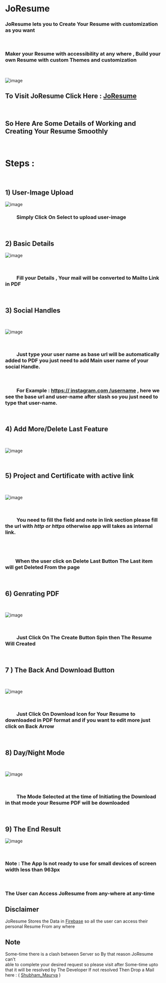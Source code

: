 # JoResume 

 ### JoResume lets you to Create Your Resume with customization as you want

 <br>

 ### Maker your Resume with accessibility at any where , Build your own Resume with custom Themes and customization
 <br>


![image](https://user-images.githubusercontent.com/65014926/195518123-b334a67c-288d-4620-96ed-c6b442107d1e.png)
 <br>



## To Visit JoResume Click Here : <a href = "https://bit.ly/JoResumeBuilder">JoResume</a> 



<br>


## So Here Are Some Details of Working and Creating Your Resume Smoothly 

<br>

# Steps : 

<br>

## 1) User-Image Upload
![image](https://user-images.githubusercontent.com/65014926/195523749-b4d34cc7-36f9-4ed3-aa0c-eca17e48582a.png)


### &ensp;&ensp;&ensp;&ensp; Simply Click On Select to upload user-image

<br>

## 2) Basic Details

![image](https://user-images.githubusercontent.com/65014926/195524437-44624746-0716-4ebd-8447-3479f671dfc9.png)


<br>

### &ensp;&ensp;&ensp;&ensp; Fill your Details , Your mail will be converted to Mailto Link in PDF

<br>

## 3) Social Handles

<br>

![image](https://user-images.githubusercontent.com/65014926/195524373-3e5232d2-944d-456e-9c12-89c14d4502ff.png)


<br>

### &ensp;&ensp;&ensp;&ensp; Just type your user name as base url will be automatically added to PDF you just need to add Main user name of your social Handle.  

<br> 

   ### &ensp;&ensp;&ensp;&ensp; For Example : <a href = "https://github.com/Shubham996633/JoResume/blob/main/assets/Docs/Docs.md"> https:// instagram.com /username</a> , here we see the base url and user-name after slash so you just need to type that user-name.

<br>

## 4) Add More/Delete Last Feature 

<br>

![image](https://user-images.githubusercontent.com/65014926/195524270-29c111fd-2490-483d-965f-f0aeacaf18b0.png)


<br>



## 5) Project and Certificate with active link

<br>


![image](https://user-images.githubusercontent.com/65014926/195524695-80bac378-e23e-47ed-b147-254d92d9c028.png)


<br>

### &ensp;&ensp;&ensp;&ensp;  You need to fill the field and note in link section please fill the url with <i>http or https</i> otherwise app will takes as internal link.

<br>



<br>

###  &ensp;&ensp;&ensp;&ensp;When the user click on Delete Last Button The Last item will get Deleted From the page 
<br>

## 6) Genrating PDF

<br>

![image](https://user-images.githubusercontent.com/65014926/195525106-9c5cc173-72d7-4eb6-b4ff-21fcfd757cfb.png)


<br>

### &ensp;&ensp;&ensp;&ensp; Just Click On The Create Button Spin then The Resume Will Created 

<br>

## 7 ) The Back And Download Button

<br>

![image](https://user-images.githubusercontent.com/65014926/195525106-9c5cc173-72d7-4eb6-b4ff-21fcfd757cfb.png)

<br>

### &ensp;&ensp;&ensp;&ensp; Just Click On Download Icon for Your Resume to downloaded in PDF format and if you want to edit more just click on Back Arrow 

<br>

## 8) Day/Night Mode

<br>

![image](https://user-images.githubusercontent.com/65014926/195525106-9c5cc173-72d7-4eb6-b4ff-21fcfd757cfb.png)

<br>

### &ensp;&ensp;&ensp;&ensp; The Mode Selected at the time of Initiating the Download in that mode your Resume PDF will be downloaded 


<br>

## 9) The End Result

![image](https://user-images.githubusercontent.com/65014926/188302248-bc033a0d-f2d2-43f8-abb7-df8a9d9485bf.png)

<br>
 
### Note : The App Is not ready to use for small devices of screen width less than 963px
 
 
<br>

### The User can Access JoResume from any-where at any-time

## Disclaimer   
   JoResume Stores the Data in <a href = "https://console.firebase.google.com/">Firebase</a> so all the user can access their personal Resume From any where

   

   



## Note
 
Some-time there is a clash between Server so By that reason JoResume can't  
able to complete your desired request so please visit after Some-time upto that it will be resolved by The Developer
If not resolved Then Drop a Mail here : ( <a href = "mailto:shubhammaurya996633+work@gmail.com"> Shubham_Maurya</a> )

